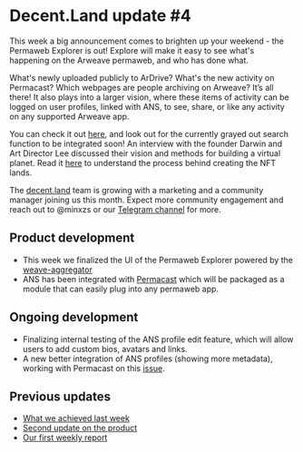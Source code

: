 # Decent.Land update #4
This week a big announcement comes to brighten up your weekend - the Permaweb Explorer is out! Explore will make it easy to see what's happening on the Arweave permaweb, and who has done what.

What's newly uploaded publicly to ArDrive? What's the new activity on Permacast? Which webpages are people archiving on Arweave? It’s all there! 
It also plays into a larger vision, where these items of activity can be logged on user profiles, linked with ANS, to see, share, or like any activity on any supported Arweave app.

You can check it out [here](https://app.decent.land/explore), and look out for the currently grayed out search function to be integrated soon!
An interview with the founder Darwin and Art Director Lee discussed their vision and methods for building a virtual planet. Read it [here](https://arweave.news/decent-lands-land-nfts-offer-a-shared-cosmic-mythology-to-explore/) to understand the process behind creating the NFT lands.

The [decent.land]( https://decent.land/#home) team is growing with a marketing and a community manager joining us this month. Expect more community engagement and reach out to @minxzs or our [Telegram channel](https://t.me/decentland) for more.

## Product development

* This week we finalized the UI of the Permaweb Explorer powered by the [weave-aggregator](https://github.com/decentldotland/weave-aggregator/tree/main/src)
* ANS has been integrated with [Permacast](https://permacast.dev) which will be packaged as a module that can easily plug into any permaweb app.  
## Ongoing development
* Finalizing internal testing of the ANS profile edit feature, which will allow users to add custom bios, avatars and links.
* A new better integration of ANS profiles (showing more metadata), working with Permacast on this [issue](https://github.com/Parallel-news/permacast/issues/52).
## Previous updates
- [What we achieved last week](https://blog.decent.land/2022/05/06/decentland-update-3.html)
- [Second update on the product](https://blog.decent.land/2022/04/25/decentland-update-2.html)
- [Our first weekly report](https://blog.decent.land/2022/04/11/decentland-update-1.html)
